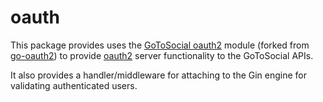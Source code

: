 # oauth

This package provides uses the [GoToSocial oauth2](https://github.com/gotosocial/oauth2) module (forked from [go-oauth2](https://github.com/go-oauth2/oauth2)) to provide [oauth2](https://www.oauth.com/) server functionality to the GoToSocial APIs.

It also provides a handler/middleware for attaching to the Gin engine for validating authenticated users.
